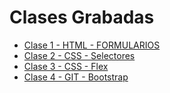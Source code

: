 # Clases Grabadas
* [Clase 1 - HTML - FORMULARIOS](https://drive.google.com/drive/folders/1A5sFts7bmZNopG280Q8xL1zK2a9jaam9?usp=drive_link)
* [Clase 2 - CSS - Selectores](https://drive.google.com/drive/folders/1IXnw3JR-0ND8dXhhikBlrGIm5YAMYQbl?usp=drive_link)
* [Clase 3 - CSS - Flex](https://drive.google.com/drive/folders/1FMb6fJ4BhcAYwDnL4PwxuOGRthpBwrLT?usp=drive_link)
* [Clase 4 - GIT - Bootstrap](https://drive.google.com/drive/folders/1-sdhpX1KHSEtZshkcXim1-TExdr0DHTW?usp=drive_link)
